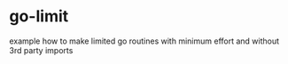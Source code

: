 # go-limit
example how to make limited go routines with minimum effort and without 3rd party imports
